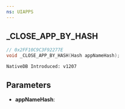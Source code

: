 ```yaml
---
ns: UIAPPS
---
```

## _CLOSE_APP_BY_HASH

```c
// 0x2FF10C9C3F92277E
void _CLOSE_APP_BY_HASH(Hash appNameHash);
```

```
NativeDB Introduced: v1207
```

## Parameters
* **appNameHash**:
